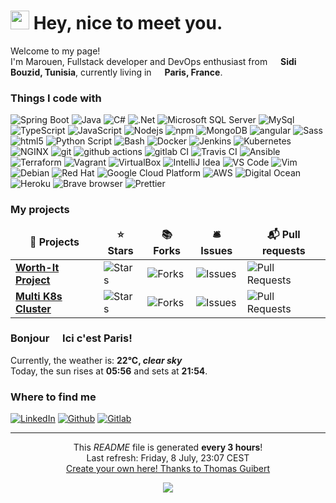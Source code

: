 <h1><img src="https://emojis.slackmojis.com/emojis/images/1531849430/4246/blob-sunglasses.gif?1531849430" width="30"/> Hey, nice to meet you.</h1>


<p>Welcome to my page! </br> I'm Marouen, Fullstack developer and DevOps enthusiast from <img src="https://www.flaticon.com/svg/static/icons/svg/299/299636.svg" width="13"/> <b>Sidi Bouzid, Tunisia</b>, currently living in <img src="https://image.flaticon.com/icons/svg/197/197560.svg" width="13"/> <b>Paris, France</b>. </p>
<h3>Things I code with</h3>
<p>
  <img alt="Spring Boot" src="https://img.shields.io/badge/-Spring-5ad336?style=flat-square&logo=spring&logoColor=white" />
  <img alt="Java" src="https://img.shields.io/badge/-Java-7ba9e2?style=flat-square&logo=java&logoColor=white" /> 
  <img alt="C#" src="https://img.shields.io/badge/-C%20Sharp-1b4fbe?style=flat-square&logo=c%20sharp&logoColor=white" /> 
  <img alt=".Net" src="https://img.shields.io/badge/-.Net-5C2D91?style=flat-square&logo=.net&logoColor=white" /> 
  <img alt="Microsoft SQL Server" src="https://img.shields.io/badge/Microsoft%20SQL%20Server-CC2927?style=flat-square&logo=Microsoft-SQL-Server&logoColor=white" /> 
  <img alt="MySql" src="https://img.shields.io/badge/-MySql-da9455?style=flat-square&logo=mysql&logoColor=white" /> 
  <img alt="TypeScript" src="https://img.shields.io/badge/-TypeScript-007ACC?style=flat-square&logo=typescript&logoColor=white" />
  <img alt="JavaScript" src="https://img.shields.io/badge/-JavaScript-eef021?style=flat-square&logo=javascript&logoColor=black" />
  <img alt="Nodejs" src="https://img.shields.io/badge/-Nodejs-43853d?style=flat-square&logo=Node.js&logoColor=white" />
  <img alt="npm" src="https://img.shields.io/badge/-NPM-CB3837?style=flat-square&logo=npm&logoColor=white" />
  <img alt="MongoDB" src="https://img.shields.io/badge/-MongoDB-13aa52?style=flat-square&logo=mongodb&logoColor=white" />
  <img alt="angular" src="https://img.shields.io/badge/-Angular-DD0031?style=flat-square&logo=angular&logoColor=white" />
  <img alt="Sass" src="https://img.shields.io/badge/-Sass-CC6699?style=flat-square&logo=sass&logoColor=white" />
  <img alt="html5" src="https://img.shields.io/badge/-HTML5-E34F26?style=flat-square&logo=html5&logoColor=white" />
  <img alt="Python Script" src="https://img.shields.io/badge/-Python-3776AB?style=flat-square&logo=python&logoColor=white" />
  <img alt="Bash" src="https://img.shields.io/badge/-Bash-4EAA25?style=flat-square&logo=gnu-bash&logoColor=white" />
  <img alt="Docker" src="https://img.shields.io/badge/-Docker-46a2f1?style=flat-square&logo=docker&logoColor=white" />
  <img alt="Jenkins" src="https://img.shields.io/badge/-Jenkins-d35444?style=flat-square&logo=jenkins&logoColor=black" />
  <img alt="Kubernetes" src="https://img.shields.io/badge/-Kubernetes-46a2f1?style=flat-square&logo=kubernetes&logoColor=white" />
  <img alt="NGINX" src="https://img.shields.io/badge/-NGINX-45a818?style=flat-square&logo=nginx&logoColor=white" />
  <img alt="git" src="https://img.shields.io/badge/-Git-F05032?style=flat-square&logo=git&logoColor=white" />
  <img alt="github actions" src="https://img.shields.io/badge/-Github_Actions-2088FF?style=flat-square&logo=github-actions&logoColor=white" />
  <img alt="gitlab CI" src="https://img.shields.io/badge/-Gitlab%20CI-176a20?style=flat-square&logo=gitlab&logoColor=white" />
  <img alt="Travis CI" src="https://img.shields.io/badge/-Travis%20CI-baded4?style=flat-square&logo=travis&logoColor=white" />
  <img alt="Ansible" src="https://img.shields.io/badge/-Ansible-c7d4c7?style=flat-square&logo=ansible&logoColor=black" />
  <img alt="Terraform" src="https://img.shields.io/badge/-Terraform-8640d6?style=flat-square&logo=terraform&logoColor=white" />
  <img alt="Vagrant" src="https://img.shields.io/badge/-Vagrant-0c6ff0?style=flat-square&logo=vagrant&logoColor=white" />
  <img alt="VirtualBox" src="https://img.shields.io/badge/-VirtualBox-67a4f5?style=flat-square&logo=virtualbox&logoColor=white" />
  <img alt="IntelliJ Idea" src="https://img.shields.io/badge/-IntelliJ-111212?style=flat-square&logo=intellij-idea&logoColor=white" />
  <img alt="VS Code" src="https://img.shields.io/badge/-VSCode-045ed4?style=flat-square&logo=visual%20studio%20code&logoColor=white" />
  <img alt="Vim" src="https://img.shields.io/badge/-Vim-019733?style=flat-square&logo=vim&logoColor=white" />
  <img alt="Debian" src="https://img.shields.io/badge/-Debian-A81D33?style=flat-square&logo=debian&logoColor=white" />
  <img alt="Red Hat" src="https://img.shields.io/badge/-RedHat-db2c23?style=flat-square&logo=red-hat&logoColor=white" />
  <img alt="Google Cloud Platform" src="https://img.shields.io/badge/-Google_Cloud_Platform-1a73e8?style=flat-square&logo=google-cloud&logoColor=white" />
  <img alt="AWS" src="https://img.shields.io/badge/-AWS%20-f0f4af?style=flat-square&logo=amazon%20aws&logoColor=black" />
  <img alt="Digital Ocean" src="https://img.shields.io/badge/-Digital_Ocean-1b4fbe?style=flat-square&logo=digitalocean&logoColor=white" />
  <img alt="Heroku" src="https://img.shields.io/badge/-Heroku-430098?style=flat-square&logo=heroku&logoColor=white" />
  <img alt="Brave browser" src="https://img.shields.io/badge/-Brave_Browser-FB542B?style=flat-square&logo=brave&logoColor=white" />
  <img alt="Prettier" src="https://img.shields.io/badge/-Prettier-F7B93E?style=flat-square&logo=prettier&logoColor=white" />
</p>
<h3>My projects</h3>
<table>
  <thead align="center">
    <tr border: none;>
      <td><b>🎁 Projects</b></td>
      <td><b>⭐ Stars</b></td>
      <td><b>📚 Forks</b></td>
      <td><b>🛎 Issues</b></td>
      <td><b>📬 Pull requests</b></td>
    </tr>
  </thead>
  <tbody>
    <tr>
    	    <td><a href="https://github.com/Marouen2110/Worth-It"><b>Worth-It Project</b></a></td>
      <td><img alt="Stars" src="https://img.shields.io/github/stars/Marouen2110/Worth-It?style=flat-square&labelColor=343b41"/></td>
      <td><img alt="Forks" src="https://img.shields.io/github/forks/Marouen2110/Worth-It?style=flat-square&labelColor=343b41"/></td>
      <td><img alt="Issues" src="https://img.shields.io/github/issues/Marouen2110/Worth-It?style=flat-square&labelColor=343b41"/></td>
      <td><img alt="Pull Requests" src="https://img.shields.io/github/issues-pr/Marouen2110/Worth-It?style=flat-square&labelColor=343b41"/>
      </td>
    </tr>
	  <tr>
    <td><a href="https://github.com/Marouen2110/multi-k8s"><b>Multi K8s Cluster</b></a></td>
      <td><img alt="Stars" src="https://img.shields.io/github/stars/Marouen2110/multi-k8s?style=flat-square&labelColor=343b41"/></td>
      <td><img alt="Forks" src="https://img.shields.io/github/forks/Marouen2110/multi-k8s?style=flat-square&labelColor=343b41"/></td>
      <td><img alt="Issues" src="https://img.shields.io/github/issues/Marouen2110/multi-k8s?style=flat-square&labelColor=343b41"/></td>
      <td><img alt="Pull Requests" src="https://img.shields.io/github/issues-pr/Marouen2110/multi-k8s?style=flat-square&labelColor=343b41"/>
      </td>
    </tr>
    </tbody>
    </table>

<h3>Bonjour <img src="https://image.flaticon.com/icons/svg/197/197560.svg" width="13"/> Ici c'est Paris!</h3>
<p>Currently, the weather is: <b> 22°C, <i>clear sky</i></b></br>Today, the sun rises at <b>05:56</b> and sets at <b>21:54</b>.</p>
<h3>Where to find me</h3>
<p><a href="https://www.linkedin.com/in/marouen-slaimia" target="_blank"><img alt="LinkedIn" src="https://img.shields.io/badge/linkedin-%230077B5.svg?&style=for-the-badge&logo=linkedin&logoColor=white" /></a> <a href="https://github.com/Marouen2110" target="_blank"><img alt="Github" src="https://img.shields.io/badge/GitHub-%2312100E.svg?&style=for-the-badge&logo=Github&logoColor=white" /></a>  <a href="https://gitlab.com/Marouen_Slaimia" target="_blank"><img alt="Gitlab" src="https://img.shields.io/badge/Gitlab-%230077B5.svg?&style=for-the-badge&logo=gitlab&logoColor=white" /></a> 
</p>

------------
<p align="center">This <i>README</i> file is generated <b>every 3 hours</b>!</br>Last refresh: Friday, 8 July, 23:07 CEST<br /><a href="https://medium.com/@th.guibert/how-to-create-a-self-updating-readme-md-for-your-github-profile-f8b05744ca91">Create your own here! Thanks to Thomas Guibert</a></p>
<p align="center"><img src="https://github.com/Marouen2110/Marouen2110/workflows/README%20build/badge.svg" /></p>
